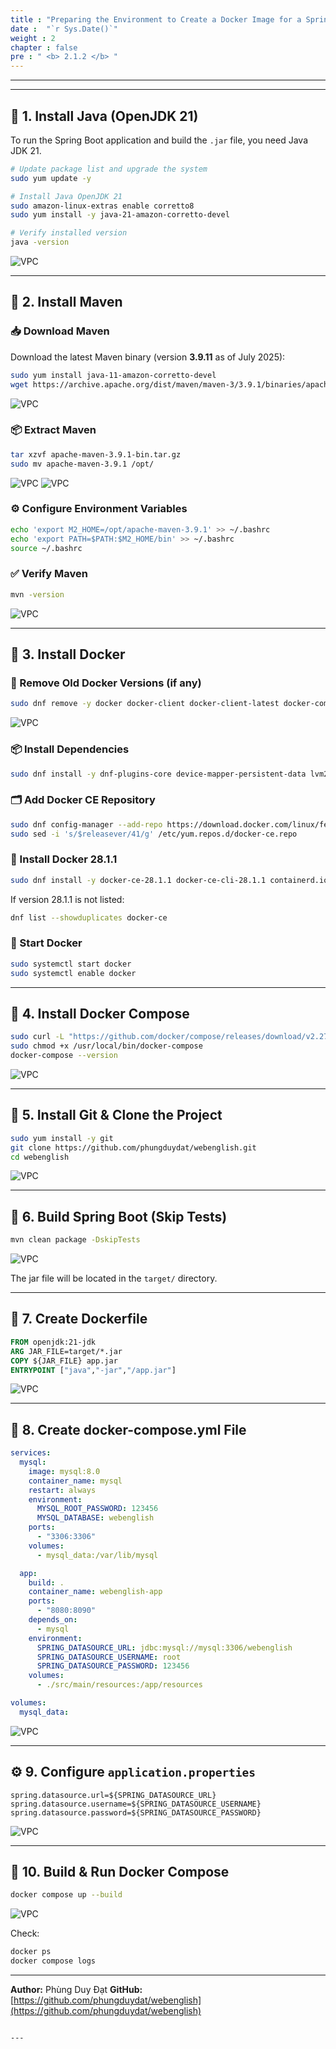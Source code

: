 ```yaml
---
title : "Preparing the Environment to Create a Docker Image for a Spring Boot Project"
date :  "`r Sys.Date()`" 
weight : 2 
chapter : false
pre : " <b> 2.1.2 </b> "
---
```


---

---

## 🔧 1. Install Java (OpenJDK 21)

To run the Spring Boot application and build the `.jar` file, you need Java JDK 21.

```bash
# Update package list and upgrade the system
sudo yum update -y

# Install Java OpenJDK 21
sudo amazon-linux-extras enable corretto8
sudo yum install -y java-21-amazon-corretto-devel

# Verify installed version
java -version
````

![VPC](/images/2.prerequisite/12-30.jpg)

---

## 🔧 2. Install Maven

### 📥 Download Maven

Download the latest Maven binary (version **3.9.11** as of July 2025):

```bash
sudo yum install java-11-amazon-corretto-devel
wget https://archive.apache.org/dist/maven/maven-3/3.9.1/binaries/apache-maven-3.9.1-bin.tar.gz
```

![VPC](/images/2.prerequisite/12-58.jpg)

### 📦 Extract Maven

```bash
tar xzvf apache-maven-3.9.1-bin.tar.gz  
sudo mv apache-maven-3.9.1 /opt/
```

![VPC](/images/2.prerequisite/12-59.jpg)
![VPC](/images/2.prerequisite/12-60.jpg)

### ⚙️ Configure Environment Variables

```bash
echo 'export M2_HOME=/opt/apache-maven-3.9.1' >> ~/.bashrc
echo 'export PATH=$PATH:$M2_HOME/bin' >> ~/.bashrc
source ~/.bashrc
```

### ✅ Verify Maven

```bash
mvn -version
```

![VPC](/images/2.prerequisite/12-61.jpg)

---

## 🐳 3. Install Docker

### 🧹 Remove Old Docker Versions (if any)

```bash
sudo dnf remove -y docker docker-client docker-client-latest docker-common docker-latest docker-latest-logrotate docker-logrotate docker-engine
```

![VPC](/images/2.prerequisite/12-14.jpg)

### 📦 Install Dependencies

```bash
sudo dnf install -y dnf-plugins-core device-mapper-persistent-data lvm2
```

### 🗂️ Add Docker CE Repository

```bash
sudo dnf config-manager --add-repo https://download.docker.com/linux/fedora/docker-ce.repo
sudo sed -i 's/$releasever/41/g' /etc/yum.repos.d/docker-ce.repo
```

### 🐳 Install Docker 28.1.1

```bash
sudo dnf install -y docker-ce-28.1.1 docker-ce-cli-28.1.1 containerd.io docker-buildx-plugin docker-compose-plugin
```

If version 28.1.1 is not listed:

```bash
dnf list --showduplicates docker-ce
```

### 🚀 Start Docker

```bash
sudo systemctl start docker
sudo systemctl enable docker
```

---

## 🧱 4. Install Docker Compose

```bash
sudo curl -L "https://github.com/docker/compose/releases/download/v2.27.0/docker-compose-$(uname -s)-$(uname -m)" -o /usr/local/bin/docker-compose
sudo chmod +x /usr/local/bin/docker-compose
docker-compose --version
```

![VPC](/images/2.prerequisite/12-17.jpg)

---

## 📆 5. Install Git & Clone the Project

```bash
sudo yum install -y git
git clone https://github.com/phungduydat/webenglish.git
cd webenglish
```

![VPC](/images/2.prerequisite/12-62.jpg)

---

## 🚰 6. Build Spring Boot (Skip Tests)

```bash
mvn clean package -DskipTests
```

![VPC](/images/2.prerequisite/12-25.jpg)

The jar file will be located in the `target/` directory.

---

## 📄 7. Create Dockerfile

```dockerfile
FROM openjdk:21-jdk
ARG JAR_FILE=target/*.jar
COPY ${JAR_FILE} app.jar
ENTRYPOINT ["java","-jar","/app.jar"]
```

![VPC](/images/2.prerequisite/12-26.jpg)

---

## 🧩 8. Create docker-compose.yml File

```yaml
services:
  mysql:
    image: mysql:8.0
    container_name: mysql
    restart: always
    environment:
      MYSQL_ROOT_PASSWORD: 123456
      MYSQL_DATABASE: webenglish
    ports:
      - "3306:3306"
    volumes:
      - mysql_data:/var/lib/mysql

  app:
    build: .
    container_name: webenglish-app
    ports:
      - "8080:8090"
    depends_on:
      - mysql
    environment:
      SPRING_DATASOURCE_URL: jdbc:mysql://mysql:3306/webenglish
      SPRING_DATASOURCE_USERNAME: root
      SPRING_DATASOURCE_PASSWORD: 123456
    volumes:
      - ./src/main/resources:/app/resources

volumes:
  mysql_data:
```

![VPC](/images/2.prerequisite/12-27.jpg)

---

## ⚙️ 9. Configure `application.properties`

```properties
spring.datasource.url=${SPRING_DATASOURCE_URL}
spring.datasource.username=${SPRING_DATASOURCE_USERNAME}
spring.datasource.password=${SPRING_DATASOURCE_PASSWORD}
```

![VPC](/images/2.prerequisite/12-28.jpg)

---

## 🧪 10. Build & Run Docker Compose

```bash
docker compose up --build
```

![VPC](/images/2.prerequisite/12-29.jpg)

Check:

```bash
docker ps
docker compose logs
```

---

**Author:** Phùng Duy Đạt
**GitHub:** [https://github.com/phungduydat/webenglish](https://github.com/phungduydat/webenglish)

```

---

